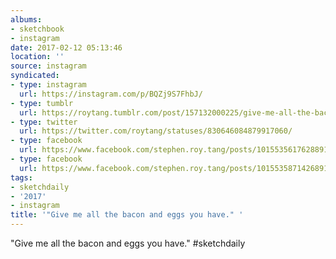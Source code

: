 ```yaml
---
albums:
- sketchbook
- instagram
date: 2017-02-12 05:13:46
location: ''
source: instagram
syndicated:
- type: instagram
  url: https://instagram.com/p/BQZj9S7FhbJ/
- type: tumblr
  url: https://roytang.tumblr.com/post/157132000225/give-me-all-the-bacon-and-eggs-you-have
- type: twitter
  url: https://twitter.com/roytang/statuses/830646084879917060/
- type: facebook
  url: https://www.facebook.com/stephen.roy.tang/posts/10155356176288912:1
- type: facebook
  url: https://www.facebook.com/stephen.roy.tang/posts/10155358714268912
tags:
- sketchdaily
- '2017'
- instagram
title: '"Give me all the bacon and eggs you have." '
---
```


"Give me all the bacon and eggs you have." #sketchdaily